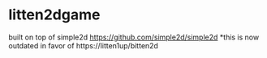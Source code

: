 # litten2dgame
built on top of simple2d https://github.com/simple2d/simple2d
*this is now outdated in favor of https://litten1up/bitten2d
